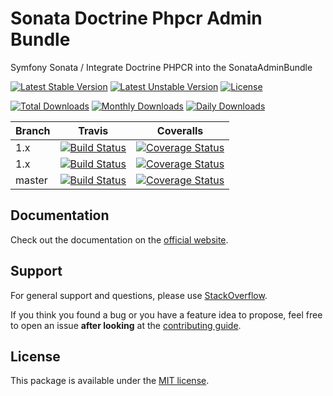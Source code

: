# Sonata Doctrine Phpcr Admin Bundle

Symfony Sonata / Integrate Doctrine PHPCR into the SonataAdminBundle

[![Latest Stable Version](https://poser.pugx.org/sonata-project/doctrine-phpcr-admin-bundle/v/stable)](https://packagist.org/packages/sonata-project/doctrine-phpcr-admin-bundle)
[![Latest Unstable Version](https://poser.pugx.org/sonata-project/doctrine-phpcr-admin-bundle/v/unstable)](https://packagist.org/packages/sonata-project/doctrine-phpcr-admin-bundle)
[![License](https://poser.pugx.org/sonata-project/doctrine-phpcr-admin-bundle/license)](https://packagist.org/packages/sonata-project/doctrine-phpcr-admin-bundle)

[![Total Downloads](https://poser.pugx.org/sonata-project/doctrine-phpcr-admin-bundle/downloads)](https://packagist.org/packages/sonata-project/doctrine-phpcr-admin-bundle)
[![Monthly Downloads](https://poser.pugx.org/sonata-project/doctrine-phpcr-admin-bundle/d/monthly)](https://packagist.org/packages/sonata-project/doctrine-phpcr-admin-bundle)
[![Daily Downloads](https://poser.pugx.org/sonata-project/doctrine-phpcr-admin-bundle/d/daily)](https://packagist.org/packages/sonata-project/doctrine-phpcr-admin-bundle)

Branch | Travis | Coveralls |
------ | ------ | --------- |
1.x   | [![Build Status][travis_legacy_badge]][travis_legacy_link]     | [![Coverage Status][coveralls_legacy_badge]][coveralls_legacy_link]     |
1.x   | [![Build Status][travis_stable_badge]][travis_stable_link]     | [![Coverage Status][coveralls_stable_badge]][coveralls_stable_link]     |
master | [![Build Status][travis_unstable_badge]][travis_unstable_link] | [![Coverage Status][coveralls_unstable_badge]][coveralls_unstable_link] |

## Documentation

Check out the documentation on the [official website](https://sonata-project.org/bundles/doctrine-phpcr-admin).

## Support

For general support and questions, please use [StackOverflow](http://stackoverflow.com/questions/tagged/sonata).

If you think you found a bug or you have a feature idea to propose, feel free to open an issue
**after looking** at the [contributing guide](CONTRIBUTING.md).

## License

This package is available under the [MIT license](LICENSE).

[travis_legacy_badge]: https://travis-ci.org/sonata-project/SonataDoctrinePhpcrAdminBundle.svg?branch=1.x
[travis_legacy_link]: https://travis-ci.org/sonata-project/SonataDoctrinePhpcrAdminBundle
[travis_stable_badge]: https://travis-ci.org/sonata-project/SonataDoctrinePhpcrAdminBundle.svg?branch=1.x
[travis_stable_link]: https://travis-ci.org/sonata-project/SonataDoctrinePhpcrAdminBundle
[travis_unstable_badge]: https://travis-ci.org/sonata-project/SonataDoctrinePhpcrAdminBundle.svg?branch=master
[travis_unstable_link]: https://travis-ci.org/sonata-project/SonataDoctrinePhpcrAdminBundle

[coveralls_legacy_badge]: https://coveralls.io/repos/github/sonata-project/SonataDoctrinePhpcrAdminBundle/badge.svg?branch=1.x
[coveralls_legacy_link]: https://coveralls.io/github/sonata-project/SonataDoctrinePhpcrAdminBundle?branch=1.x
[coveralls_stable_badge]: https://coveralls.io/repos/github/sonata-project/SonataDoctrinePhpcrAdminBundle/badge.svg?branch=1.x
[coveralls_stable_link]: https://coveralls.io/github/sonata-project/SonataDoctrinePhpcrAdminBundle?branch=1.x
[coveralls_unstable_badge]: https://coveralls.io/repos/github/sonata-project/SonataDoctrinePhpcrAdminBundle/badge.svg?branch=master
[coveralls_unstable_link]: https://coveralls.io/github/sonata-project/SonataDoctrinePhpcrAdminBundle?branch=master
